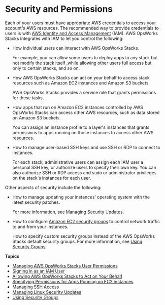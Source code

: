 # Security and Permissions<a name="workingsecurity"></a>

Each of your users must have appropriate AWS credentials to access your account's AWS resources\. The recommended way to provide credentials to users is with [AWS Identity and Access Management](http://aws.amazon.com/iam/) \(IAM\)\. AWS OpsWorks Stacks integrates with IAM to let you control the following:
+ How individual users can interact with AWS OpsWorks Stacks\.

  For example, you can allow some users to deploy apps to any stack but not modify the stack itself ,while allowing other users full access but only to certain stacks, and so on\.
+ How AWS OpsWorks Stacks can act on your behalf to access stack resources such as Amazon EC2 instances and Amazon S3 buckets\.

  AWS OpsWorks Stacks provides a service role that grants permissions for these tasks\. 
+ How apps that run on Amazon EC2 instances controlled by AWS OpsWorks Stacks can access other AWS resources, such as data stored on Amazon S3 buckets\.

  You can assign an instance profile to a layer's instances that grants permissions to apps running on those instances to access other AWS resources\.
+ How to manage user\-based SSH keys and use SSH or RDP to connect to instances\.

  For each stack, administrative users can assign each IAM user a personal SSH key, or authorize users to specify their own key\. You can also authorize SSH or RDP access and sudo or administrator privileges on the stack's instances for each user\. 

Other aspects of security include the following:
+ How to manage updating your instances' operating system with the latest security patches\. 

  For more information, see [Managing Security Updates](workingsecurity-updates.md)\.
+ How to configure [Amazon EC2 security groups](http://docs.aws.amazon.com/AWSEC2/latest/UserGuide/using-network-security.html) to control network traffic to and from your instances\.

  How to specify custom security groups instead of the AWS OpsWorks Stacks default security groups\. For more information, see [Using Security Groups](workingsecurity-groups.md)\.

**Topics**
+ [Managing AWS OpsWorks Stacks User Permissions](opsworks-security-users.md)
+ [Signing in as an IAM User](workingsecurity-login.md)
+ [Allowing AWS OpsWorks Stacks to Act on Your Behalf](opsworks-security-servicerole.md)
+ [Specifying Permissions for Apps Running on EC2 instances](opsworks-security-appsrole.md)
+ [Managing SSH Access](security-ssh-access.md)
+ [Managing Linux Security Updates](workingsecurity-updates.md)
+ [Using Security Groups](workingsecurity-groups.md)